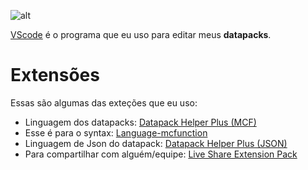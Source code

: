 ![alt](https://cdn.sanity.io/images/ku7s4y42/production/1504ae654fdfeca4f482c202939e9639eb5c320e-2500x800.jpg?w=1200&h=384&fit=crop)

[VScode](https://code.visualstudio.com/) é o programa que eu uso para editar meus **datapacks**.

# Extensões
Essas são algumas das exteções que eu uso:
  - Linguagem dos datapacks: [Datapack Helper Plus (MCF)](https://marketplace.visualstudio.com/items?itemName=SPGoding.datapack-language-server)
  - Esse é para o syntax: [Language-mcfunction](https://marketplace.visualstudio.com/items?itemName=arcensoth.language-mcfunction)
  - Linguagem de Json do datapack: [Datapack Helper Plus (JSON)](https://marketplace.visualstudio.com/items?itemName=SPGoding.datapack-json)
  - Para compartilhar com alguém/equipe: [Live Share Extension Pack](https://marketplace.visualstudio.com/items?itemName=MS-vsliveshare.vsliveshare-pack)




